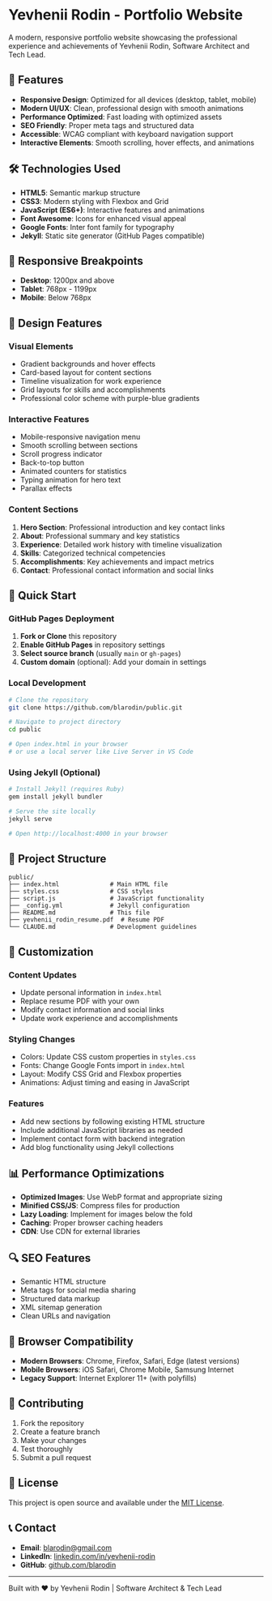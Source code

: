 # Yevhenii Rodin - Portfolio Website

A modern, responsive portfolio website showcasing the professional experience and achievements of Yevhenii Rodin, Software Architect and Tech Lead.

## 🚀 Features

- **Responsive Design**: Optimized for all devices (desktop, tablet, mobile)
- **Modern UI/UX**: Clean, professional design with smooth animations
- **Performance Optimized**: Fast loading with optimized assets
- **SEO Friendly**: Proper meta tags and structured data
- **Accessible**: WCAG compliant with keyboard navigation support
- **Interactive Elements**: Smooth scrolling, hover effects, and animations

## 🛠 Technologies Used

- **HTML5**: Semantic markup structure
- **CSS3**: Modern styling with Flexbox and Grid
- **JavaScript (ES6+)**: Interactive features and animations
- **Font Awesome**: Icons for enhanced visual appeal
- **Google Fonts**: Inter font family for typography
- **Jekyll**: Static site generator (GitHub Pages compatible)

## 📱 Responsive Breakpoints

- **Desktop**: 1200px and above
- **Tablet**: 768px - 1199px
- **Mobile**: Below 768px

## 🎨 Design Features

### Visual Elements
- Gradient backgrounds and hover effects
- Card-based layout for content sections
- Timeline visualization for work experience
- Grid layouts for skills and accomplishments
- Professional color scheme with purple-blue gradients

### Interactive Features
- Mobile-responsive navigation menu
- Smooth scrolling between sections
- Scroll progress indicator
- Back-to-top button
- Animated counters for statistics
- Typing animation for hero text
- Parallax effects

### Content Sections
1. **Hero Section**: Professional introduction and key contact links
2. **About**: Professional summary and key statistics
3. **Experience**: Detailed work history with timeline visualization
4. **Skills**: Categorized technical competencies
5. **Accomplishments**: Key achievements and impact metrics
6. **Contact**: Professional contact information and social links

## 🚀 Quick Start

### GitHub Pages Deployment

1. **Fork or Clone** this repository
2. **Enable GitHub Pages** in repository settings
3. **Select source branch** (usually `main` or `gh-pages`)
4. **Custom domain** (optional): Add your domain in settings

### Local Development

```bash
# Clone the repository
git clone https://github.com/blarodin/public.git

# Navigate to project directory
cd public

# Open index.html in your browser
# or use a local server like Live Server in VS Code
```

### Using Jekyll (Optional)

```bash
# Install Jekyll (requires Ruby)
gem install jekyll bundler

# Serve the site locally
jekyll serve

# Open http://localhost:4000 in your browser
```

## 📁 Project Structure

```
public/
├── index.html              # Main HTML file
├── styles.css              # CSS styles
├── script.js               # JavaScript functionality
├── _config.yml             # Jekyll configuration
├── README.md               # This file
├── yevhenii_rodin_resume.pdf  # Resume PDF
└── CLAUDE.md               # Development guidelines
```

## 🔧 Customization

### Content Updates
- Update personal information in `index.html`
- Replace resume PDF with your own
- Modify contact information and social links
- Update work experience and accomplishments

### Styling Changes
- Colors: Update CSS custom properties in `styles.css`
- Fonts: Change Google Fonts import in `index.html`
- Layout: Modify CSS Grid and Flexbox properties
- Animations: Adjust timing and easing in JavaScript

### Features
- Add new sections by following existing HTML structure
- Include additional JavaScript libraries as needed
- Implement contact form with backend integration
- Add blog functionality using Jekyll collections

## 📊 Performance Optimizations

- **Optimized Images**: Use WebP format and appropriate sizing
- **Minified CSS/JS**: Compress files for production
- **Lazy Loading**: Implement for images below the fold
- **Caching**: Proper browser caching headers
- **CDN**: Use CDN for external libraries

## 🔍 SEO Features

- Semantic HTML structure
- Meta tags for social media sharing
- Structured data markup
- XML sitemap generation
- Clean URLs and navigation

## 📱 Browser Compatibility

- **Modern Browsers**: Chrome, Firefox, Safari, Edge (latest versions)
- **Mobile Browsers**: iOS Safari, Chrome Mobile, Samsung Internet
- **Legacy Support**: Internet Explorer 11+ (with polyfills)

## 🤝 Contributing

1. Fork the repository
2. Create a feature branch
3. Make your changes
4. Test thoroughly
5. Submit a pull request

## 📄 License

This project is open source and available under the [MIT License](LICENSE).

## 📞 Contact

- **Email**: blarodin@gmail.com
- **LinkedIn**: [linkedin.com/in/yevhenii-rodin](https://linkedin.com/in/yevhenii-rodin)
- **GitHub**: [github.com/blarodin](https://github.com/blarodin)

---

Built with ❤️ by Yevhenii Rodin | Software Architect & Tech Lead